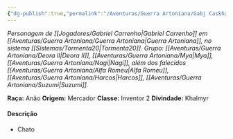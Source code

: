 ```yaml
---
{"dg-publish":true,"permalink":"/Aventuras/Guerra Artoniana/Gabj Caskhar/","created":"2025-10-13T17:42:13.007-03:00"}
---
```


*Personagem de [[Jogadores/Gabriel Carrenho\|Gabriel Carrenho]] em [[Aventuras/Guerra Artoniana/Guerra Artoniana\|Guerra Artoniana]], no sistema [[Sistemas/Tormenta20\|Tormenta20]].*
*Grupo:  [[Aventuras/Guerra Artoniana/Deora II\|Deora II]], [[Aventuras/Guerra Artoniana/Mya\|Mya]], [[Aventuras/Guerra Artoniana/Nagi\|Nagi]], além dos falecidos [[Aventuras/Guerra Artoniana/Alfa Romeu\|Alfa Romeu]],  [[Aventuras/Guerra Artoniana/Harcos\|Harcos]], [[Aventuras/Guerra Artoniana/Suzumi\|Suzumi]].*

**Raça:** Anão
**Origem:** Mercador
**Classe:** Inventor 2
**Divindade:** Khalmyr
#### Descrição
- Chato